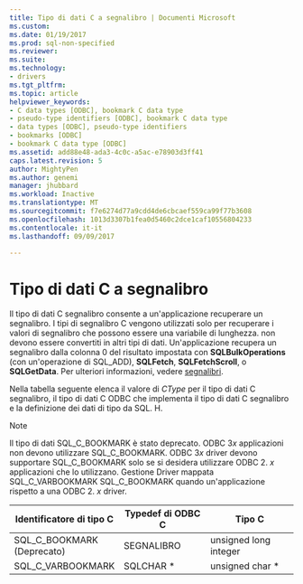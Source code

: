 ```yaml
---
title: Tipo di dati C a segnalibro | Documenti Microsoft
ms.custom: 
ms.date: 01/19/2017
ms.prod: sql-non-specified
ms.reviewer: 
ms.suite: 
ms.technology:
- drivers
ms.tgt_pltfrm: 
ms.topic: article
helpviewer_keywords:
- C data types [ODBC], bookmark C data type
- pseudo-type identifiers [ODBC], bookmark C data type
- data types [ODBC], pseudo-type identifiers
- bookmarks [ODBC]
- bookmark C data type [ODBC]
ms.assetid: add88e48-ada3-4c0c-a5ac-e78903d3ff41
caps.latest.revision: 5
author: MightyPen
ms.author: genemi
manager: jhubbard
ms.workload: Inactive
ms.translationtype: MT
ms.sourcegitcommit: f7e6274d77a9cdd4de6cbcaef559ca99f77b3608
ms.openlocfilehash: 1013d3307b1fea0d5460c2dce1caf10556804233
ms.contentlocale: it-it
ms.lasthandoff: 09/09/2017

---
```

# <a name="bookmark-c-data-type"></a>Tipo di dati C a segnalibro
Il tipo di dati C segnalibro consente a un'applicazione recuperare un segnalibro. I tipi di segnalibro C vengono utilizzati solo per recuperare i valori di segnalibro che possono essere una variabile di lunghezza. non devono essere convertiti in altri tipi di dati. Un'applicazione recupera un segnalibro dalla colonna 0 del risultato impostata con **SQLBulkOperations** (con un'operazione di SQL_ADD), **SQLFetch**, **SQLFetchScroll**, o **SQLGetData**. Per ulteriori informazioni, vedere [segnalibri](../../../odbc/reference/develop-app/bookmarks-odbc.md).  
  
 Nella tabella seguente elenca il valore di *CType* per il tipo di dati C segnalibro, il tipo di dati C ODBC che implementa il tipo di dati C segnalibro e la definizione dei dati di tipo da SQL. H.  
  
> [!NOTE]  
>  Il tipo di dati SQL_C_BOOKMARK è stato deprecato. ODBC 3*x* applicazioni non devono utilizzare SQL_C_BOOKMARK. ODBC 3*x* driver devono supportare SQL_C_BOOKMARK solo se si desidera utilizzare ODBC 2. *x* applicazioni che lo utilizzano. Gestione Driver mappata SQL_C_VARBOOKMARK SQL_C_BOOKMARK quando un'applicazione rispetto a una ODBC 2. *x* driver.  
  
|Identificatore di tipo C|Typedef di ODBC C|Tipo C|  
|-----------------------|--------------------|------------|  
|SQL_C_BOOKMARK<br />(Deprecato)|SEGNALIBRO|unsigned long integer|  
|SQL_C_VARBOOKMARK|SQLCHAR *|unsigned char *|

